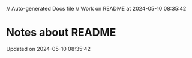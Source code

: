 // Auto-generated Docs file
// Work on README at 2024-05-10 08:35:42
# Notes about README
Updated on 2024-05-10 08:35:42
